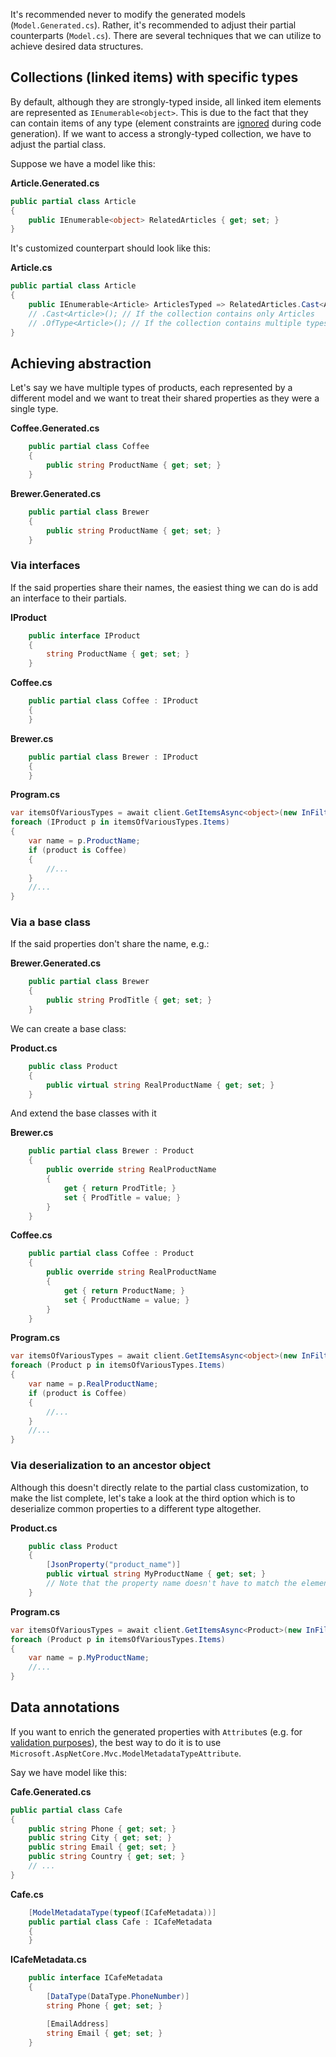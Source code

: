 It's recommended never to modify the generated models (`Model.Generated.cs`). Rather, it's recommended to adjust their partial counterparts (`Model.cs`). There are several techniques that we can utilize to achieve desired data structures.

## Collections (linked items) with specific types
By default, although they are strongly-typed inside, all linked item elements are represented as `IEnumerable<object>`. This is due to the fact that they can contain items of any type (element constraints are [ignored](https://github.com/kontent-ai/model-generator-net/issues/90) during code generation). If we want to access a strongly-typed collection, we have to adjust the partial class.

Suppose we have a model like this:

**Article.Generated.cs**
```csharp
public partial class Article
{
    public IEnumerable<object> RelatedArticles { get; set; }
}
```
   
It's customized counterpart should look like this:

**Article.cs**
```csharp
public partial class Article
{
    public IEnumerable<Article> ArticlesTyped => RelatedArticles.Cast<Article>();
    // .Cast<Article>(); // If the collection contains only Articles
    // .OfType<Article>(); // If the collection contains multiple types
}    
```

## Achieving abstraction
Let's say we have multiple types of products, each represented by a different model and we want to treat their shared properties as they were a single type.

**Coffee.Generated.cs**
```csharp
    public partial class Coffee
    {
        public string ProductName { get; set; }
    }
```

**Brewer.Generated.cs**
```csharp
    public partial class Brewer
    {
        public string ProductName { get; set; }
    }
```

### Via interfaces
If the said properties share their names, the easiest thing we can do is add an interface to their partials.

**IProduct**
```csharp
    public interface IProduct
    {
        string ProductName { get; set; }
    }
```

**Coffee.cs**
```csharp
    public partial class Coffee : IProduct
    {
    }
```

**Brewer.cs**
```csharp
    public partial class Brewer : IProduct
    {
    }
```

**Program.cs**
```csharp
var itemsOfVariousTypes = await client.GetItemsAsync<object>(new InFilter("system.type", "brewer", "coffee"));
foreach (IProduct p in itemsOfVariousTypes.Items)
{
    var name = p.ProductName;
    if (product is Coffee)
    {
        //...
    }
    //...
}
```

### Via a base class
If the said properties don't share the name, e.g.:

**Brewer.Generated.cs**
```csharp
    public partial class Brewer
    {
        public string ProdTitle { get; set; }
    }
```

We can create a base class:

**Product.cs**
```csharp
    public class Product
    {
        public virtual string RealProductName { get; set; }
    }
```

And extend the base classes with it

**Brewer.cs**
```csharp
    public partial class Brewer : Product
    {
        public override string RealProductName
        {
            get { return ProdTitle; }
            set { ProdTitle = value; }
        }
    }
```

**Coffee.cs**
```csharp
    public partial class Coffee : Product
    {
        public override string RealProductName
        {
            get { return ProductName; }
            set { ProductName = value; }
        }
    }
```

**Program.cs**
```csharp
var itemsOfVariousTypes = await client.GetItemsAsync<object>(new InFilter("system.type", "brewer", "coffee"));
foreach (Product p in itemsOfVariousTypes.Items)
{
    var name = p.RealProductName;
    if (product is Coffee)
    {
        //...
    }
    //...
}
```

### Via deserialization to an ancestor object
Although this doesn't directly relate to the partial class customization, to make the list complete, let's take a look at the third option which is to deserialize common properties to a different type altogether.

**Product.cs**
```csharp
    public class Product
    {        
        [JsonProperty("product_name")]
        public virtual string MyProductName { get; set; } 
        // Note that the property name doesn't have to match the element name. This enables deserialization of an element multiple times into different properties.
    }
```

**Program.cs**
```csharp
var itemsOfVariousTypes = await client.GetItemsAsync<Product>(new InFilter("system.type", "brewer", "coffee"));
foreach (Product p in itemsOfVariousTypes.Items)
{
    var name = p.MyProductName;
    //...
}
```

## Data annotations
If you want to enrich the generated properties with `Attribute`s (e.g. for [validation purposes](https://docs.microsoft.com/en-us/aspnet/core/tutorials/first-mvc-app/validation)), the best way to do it is to use `Microsoft.AspNetCore.Mvc.ModelMetadataTypeAttribute`.

Say we have model like this:

**Cafe.Generated.cs**
```csharp
public partial class Cafe
{
    public string Phone { get; set; }
    public string City { get; set; }
    public string Email { get; set; }
    public string Country { get; set; }
    // ...
}
```


**Cafe.cs**
```csharp
    [ModelMetadataType(typeof(ICafeMetadata))]
    public partial class Cafe : ICafeMetadata
    {
    }
```

**ICafeMetadata.cs**
```csharp
    public interface ICafeMetadata
    {
        [DataType(DataType.PhoneNumber)]
        string Phone { get; set; }

        [EmailAddress]
        string Email { get; set; }
    }
```